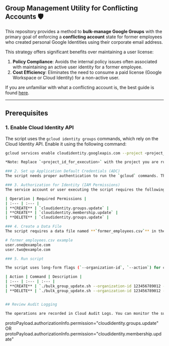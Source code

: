 ## Group Management Utility for Conflicting Accounts 🛡️

This repository provides a method to **bulk-manage Google Groups** with the primary goal of enforcing a **conflicting account** state for former employees who created personal Google Identities using their corporate email address.

This strategy offers significant benefits over maintaining a user license:

1.  **Policy Compliance**: Avoids the internal policy issues often associated with maintaining an active user identity for a former employee.
2.  **Cost Efficiency**: Eliminates the need to consume a paid license (Google Workspace or Cloud Identity) for a non-active user.

If you are unfamiliar with what a conflicting account is, the best guide is found [here](https://www.goldyarora.com/google-conflicting-accounts-guide/).

---

## Prerequisites

### 1. Enable Cloud Identity API
The script uses the `gcloud identity groups` commands, which rely on the Cloud Identity API. Enable it using the following command:

```bash
gcloud services enable cloudidentity.googleapis.com --project <project_id_for_execution>

*Note: Replace `<project_id_for_execution>` with the project you are running the script from.*

### 2. Set up Application Default Credentials (ADC)
The script needs proper authentication to run the `gcloud` commands. This [document](https://cloud.google.com/docs/authentication/provide-credentials-adc) provides options on how to authenticate the execution environment (e.g., as a human user or a service account).

### 3. Authorization for Identity (IAM Permissions)
The service account or user executing the script requires the following minimum permissions in the Identity and Access Management (IAM) policy at the organization level:

| Operation | Required Permissions |
| :--- | :--- |
| **CREATE** | `cloudidentity.groups.update` |
| **CREATE** | `cloudidentity.membership.update` |
| **DELETE** | `cloudidentity.groups.update` |

### 4. Create a Data File
The script requires a data file named **`former_employees.csv`** in the same directory. This file must contain the list of former employee corporate email addresses, with one email per line:

# former_employees.csv example
user.one@example.com
user.two@example.com

### 5. Run script

The script uses long-form flags (`--organization-id`, `--action`) for clear, order-independent execution.

| Action | Command | Description |
| :--- | :--- | :--- |
| **CREATE** | `./bulk_group_update.sh --organization-id 123456789012 --action create` | Creates an empty Google Group for each email in the CSV file. |
| **DELETE** | `./bulk_group_update.sh --organization-id 123456789012 --action delete` | Deletes the Google Group for each email in the CSV file. |


## Review Audit Logging

The operations are recorded in Cloud Audit Logs. You can monitor the success or failure of the bulk operations by searching at the **Organizational level** with the following log filter:

```
protoPayload.authorizationInfo.permission="cloudidentity.groups.update" OR protoPayload.authorizationInfo.permission="cloudidentity.membership.update"
```


